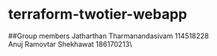 # terraform-twotier-webapp

##Group members
Jatharthan Tharmanandasivam 114518228\
Anuj Ramovtar Shekhawat     186170213\
